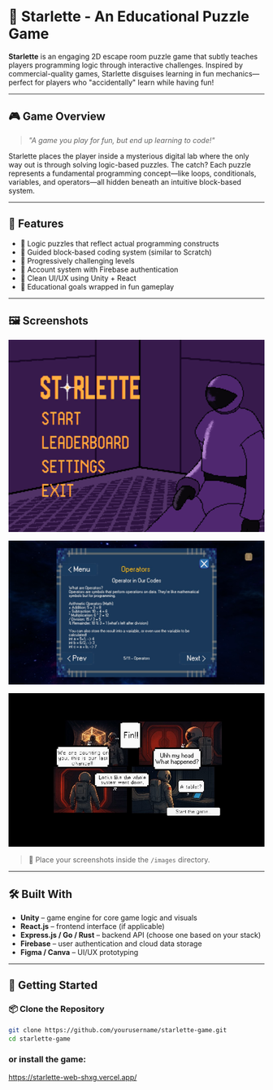 # 🌟 Starlette - An Educational Puzzle Game

**Starlette** is an engaging 2D escape room puzzle game that subtly teaches players programming logic through interactive challenges. Inspired by commercial-quality games, Starlette disguises learning in fun mechanics—perfect for players who "accidentally" learn while having fun!

---

## 🎮 Game Overview

> _"A game you play for fun, but end up learning to code!"_

Starlette places the player inside a mysterious digital lab where the only way out is through solving logic-based puzzles. The catch? Each puzzle represents a fundamental programming concept—like loops, conditionals, variables, and operators—all hidden beneath an intuitive block-based system.

---

## 🧩 Features

- 🧠 Logic puzzles that reflect actual programming constructs
- 🧱 Guided block-based coding system (similar to Scratch)
- 🎯 Progressively challenging levels
- 🔐 Account system with Firebase authentication
- 🎨 Clean UI/UX using Unity + React
- 🚀 Educational goals wrapped in fun gameplay

---

## 🖼️ Screenshots

<p align="center">
  <img src="images/MainMenuGuide.png" alt="Main Menu" width="600"/>
</p>

<p align="center">
  <img src="images/MokkaDeviceExample.jpg" alt="Mokka Device" width="600"/>
</p>

<p align="center">
  <img src="images/Custscene.jpg" alt="Game CutScene" width="600"/>
</p>

> 📌 Place your screenshots inside the `/images` directory.

---

## 🛠️ Built With

- **Unity** – game engine for core game logic and visuals
- **React.js** – frontend interface (if applicable)
- **Express.js / Go / Rust** – backend API (choose one based on your stack)
- **Firebase** – user authentication and cloud data storage
- **Figma / Canva** – UI/UX prototyping

---

## 🚀 Getting Started

### 📦 Clone the Repository

```bash
git clone https://github.com/yourusername/starlette-game.git
cd starlette-game
```
### or install the game:
https://starlette-web-shxg.vercel.app/
